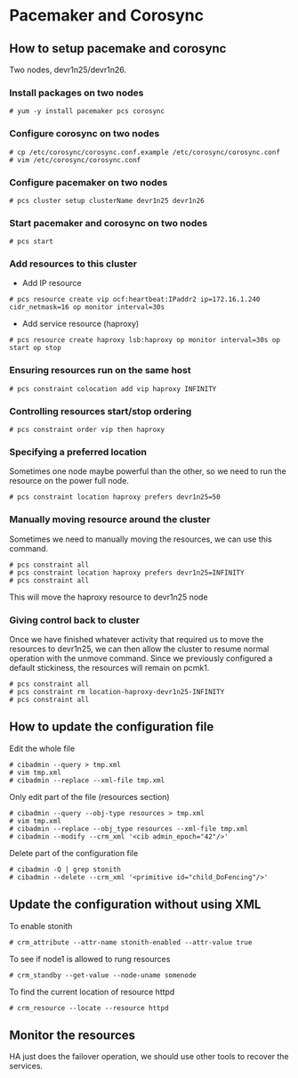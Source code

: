 # Pacemaker and Corosync

## How to setup pacemake and corosync

Two nodes, devr1n25/devr1n26. 

### Install packages on two nodes

```
# yum -y install pacemaker pcs corosync
```

### Configure corosync on two nodes

```
# cp /etc/corosync/corosync.conf.example /etc/corosync/corosync.conf
# vim /etc/corosync/corosync.conf
```

### Configure pacemaker on two nodes

```
# pcs cluster setup clusterName devr1n25 devr1n26
```

### Start pacemaker and corosync on two nodes

```
# pcs start
```

### Add resources to this cluster

* Add IP resource

```
# pcs resource create vip ocf:heartbeat:IPaddr2 ip=172.16.1.240 cidr_netmask=16 op monitor interval=30s
```

* Add service resource (haproxy)

```
# pcs resource create haproxy lsb:haproxy op monitor interval=30s op start op stop
```

### Ensuring resources run on the same host

```
# pcs constraint colocation add vip haproxy INFINITY
```

### Controlling resources start/stop ordering

```
# pcs constraint order vip then haproxy
```

### Specifying a preferred location

Sometimes one node maybe powerful than the other, so we need to run the resource on the power full node.

```
# pcs constraint location haproxy prefers devr1n25=50
```

### Manually moving resource around the cluster

Sometimes we need to manually moving the resources, we can use this command.

```
# pcs constraint all
# pcs constraint location haproxy prefers devr1n25=INFINITY
# pcs constraint all
```

This will move the haproxy resource to devr1n25 node

### Giving control back to cluster

Once we have finished whatever activity that required us to move the resources to devr1n25, we can then allow the cluster to resume normal operation with the unmove command. Since we previously configured a default stickiness, the resources will remain on pcmk1.

```
# pcs constraint all
# pcs constraint rm location-haproxy-devr1n25-INFINITY
# pcs constraint all
```

## How to update the configuration file

Edit the whole file

```
# cibadmin --query > tmp.xml
# vim tmp.xml
# cibadmin --replace --xml-file tmp.xml
```

Only edit part of the file (resources section)

```
# cibadmin --query --obj-type resources > tmp.xml
# vim tmp.xml
# cibadmin --replace --obj_type resources --xml-file tmp.xml
# cibadmin --modify --crm_xml '<cib admin_epoch="42"/>'
```

Delete part of the configuration file

```
# cibadmin -Q | grep stonith
# cibadmin --delete --crm_xml '<primitive id="child_DoFencing"/>'
```

## Update the configuration without using XML

To enable stonith

```
# crm_attribute --attr-name stonith-enabled --attr-value true
```

To see if node1 is allowed to rung resources

```
# crm_standby --get-value --node-uname somenode
```

To find the current location of resource httpd

```
# crm_resource --locate --resource httpd
```

## Monitor the resources

HA just does the failover operation, we should use other tools to recover the services.

[resources-actions]: http://clusterlabs.org/doc/en-US/Pacemaker/1.1/html/Pacemaker_Explained/_resource_operations.html
